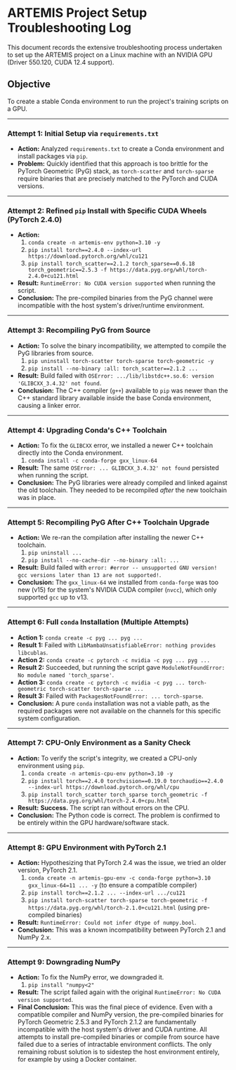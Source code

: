 # ARTEMIS Project Setup Troubleshooting Log

This document records the extensive troubleshooting process undertaken to set up the ARTEMIS project on a Linux machine with an NVIDIA GPU (Driver 550.120, CUDA 12.4 support).

## Objective

To create a stable Conda environment to run the project's training scripts on a GPU.

---

### Attempt 1: Initial Setup via `requirements.txt`

-   **Action:** Analyzed `requirements.txt` to create a Conda environment and install packages via `pip`.
-   **Problem:** Quickly identified that this approach is too brittle for the PyTorch Geometric (PyG) stack, as `torch-scatter` and `torch-sparse` require binaries that are precisely matched to the PyTorch and CUDA versions.

---

### Attempt 2: Refined `pip` Install with Specific CUDA Wheels (PyTorch 2.4.0)

-   **Action:**
    1.  `conda create -n artemis-env python=3.10 -y`
    2.  `pip install torch==2.4.0 --index-url https://download.pytorch.org/whl/cu121`
    3.  `pip install torch_scatter==2.1.2 torch_sparse==0.6.18 torch_geometric==2.5.3 -f https://data.pyg.org/whl/torch-2.4.0+cu121.html`
-   **Result:** `RuntimeError: No CUDA version supported` when running the script.
-   **Conclusion:** The pre-compiled binaries from the PyG channel were incompatible with the host system's driver/runtime environment.

---

### Attempt 3: Recompiling PyG from Source

-   **Action:** To solve the binary incompatibility, we attempted to compile the PyG libraries from source.
    1.  `pip uninstall torch-scatter torch-sparse torch-geometric -y`
    2.  `pip install --no-binary :all: torch_scatter==2.1.2 ...`
-   **Result:** Build failed with `OSError: .../lib/libstdc++.so.6: version 'GLIBCXX_3.4.32' not found`.
-   **Conclusion:** The C++ compiler (`g++`) available to `pip` was newer than the C++ standard library available inside the base Conda environment, causing a linker error.

---

### Attempt 4: Upgrading Conda's C++ Toolchain

-   **Action:** To fix the `GLIBCXX` error, we installed a newer C++ toolchain directly into the Conda environment.
    1.  `conda install -c conda-forge gxx_linux-64`
-   **Result:** The same `OSError: ... GLIBCXX_3.4.32' not found` persisted when running the script.
-   **Conclusion:** The PyG libraries were already compiled and linked against the old toolchain. They needed to be recompiled *after* the new toolchain was in place.

---

### Attempt 5: Recompiling PyG After C++ Toolchain Upgrade

-   **Action:** We re-ran the compilation after installing the newer C++ toolchain.
    1.  `pip uninstall ...`
    2.  `pip install --no-cache-dir --no-binary :all: ...`
-   **Result:** Build failed with `error: #error -- unsupported GNU version! gcc versions later than 13 are not supported!`.
-   **Conclusion:** The `gxx_linux-64` we installed from `conda-forge` was too new (v15) for the system's NVIDIA CUDA compiler (`nvcc`), which only supported `gcc` up to v13.

---

### Attempt 6: Full `conda` Installation (Multiple Attempts)

-   **Action 1:** `conda create -c pyg ... pyg ...`
-   **Result 1:** Failed with `LibMambaUnsatisfiableError: nothing provides libcublas`.
-   **Action 2:** `conda create -c pytorch -c nvidia -c pyg ... pyg ...`
-   **Result 2:** Succeeded, but running the script gave `ModuleNotFoundError: No module named 'torch_sparse'`.
-   **Action 3:** `conda create -c pytorch -c nvidia -c pyg ... torch-geometric torch-scatter torch-sparse ...`
-   **Result 3:** Failed with `PackagesNotFoundError: ... torch-sparse`.
-   **Conclusion:** A pure `conda` installation was not a viable path, as the required packages were not available on the channels for this specific system configuration.

---

### Attempt 7: CPU-Only Environment as a Sanity Check

-   **Action:** To verify the script's integrity, we created a CPU-only environment using `pip`.
    1.  `conda create -n artemis-cpu-env python=3.10 -y`
    2.  `pip install torch==2.4.0 torchvision==0.19.0 torchaudio==2.4.0 --index-url https://download.pytorch.org/whl/cpu`
    3.  `pip install torch_scatter torch_sparse torch_geometric -f https://data.pyg.org/whl/torch-2.4.0+cpu.html`
-   **Result:** **Success.** The script ran without errors on the CPU.
-   **Conclusion:** The Python code is correct. The problem is confirmed to be entirely within the GPU hardware/software stack.

---

### Attempt 8: GPU Environment with PyTorch 2.1

-   **Action:** Hypothesizing that PyTorch 2.4 was the issue, we tried an older version, PyTorch 2.1.
    1.  `conda create -n artemis-gpu-env -c conda-forge python=3.10 gxx_linux-64=11 ... -y` (to ensure a compatible compiler)
    2.  `pip install torch==2.1.2 ... --index-url .../cu121`
    3.  `pip install torch-scatter torch-sparse torch-geometric -f https://data.pyg.org/whl/torch-2.1.0+cu121.html` (using pre-compiled binaries)
-   **Result:** `RuntimeError: Could not infer dtype of numpy.bool`.
-   **Conclusion:** This was a known incompatibility between PyTorch 2.1 and NumPy 2.x.

---

### Attempt 9: Downgrading NumPy

-   **Action:** To fix the NumPy error, we downgraded it.
    1.  `pip install "numpy<2"`
-   **Result:** The script failed again with the original `RuntimeError: No CUDA version supported`.
-   **Final Conclusion:** This was the final piece of evidence. Even with a compatible compiler and NumPy version, the pre-compiled binaries for PyTorch Geometric 2.5.3 and PyTorch 2.1.2 are fundamentally incompatible with the host system's driver and CUDA runtime. All attempts to install pre-compiled binaries or compile from source have failed due to a series of intractable environment conflicts. The only remaining robust solution is to sidestep the host environment entirely, for example by using a Docker container.
